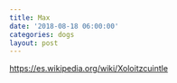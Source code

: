 ```yaml
---
title: Max
date: '2018-08-18 06:00:00'
categories: dogs
layout: post
---
```


https://es.wikipedia.org/wiki/Xoloitzcuintle